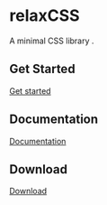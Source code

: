 # relaxCSS
A minimal CSS library .

## Get Started
[Get started](https://ziyadsk.github.io/relaxCSS/install.html)

## Documentation
[Documentation](https://ziyadsk.github.io/relaxCSS/)

## Download
[Download](https://github.com/Ziyadsk/relaxCSS/releases/download/1.0/relaxCSS.css.zip)
